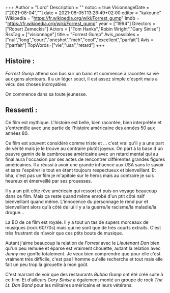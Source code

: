 +++
Author = "Lord"
Description = ""
notoc = true
VisionnageDate = ["2021-08-04",""]
date = 2021-08-05T13:26:49+02:00
editor = "kakoune"
Wikipedia = "https://fr.wikipedia.org/wiki/Forrest_gump"
Imdb = "https://fr.wikipedia.org/wiki/Forrest_gump"
year = ["1994"]
Directors = ["Robert Zemeckis"]
Actors = ["Tom Hanks","Robin Wright","Gary Sinise"]
RssTag = ["visionnage"]
title = "Forrest Gump"
Avis_possibles = ["nul","long","court","oneshot","meh","cool","excellent","parfait"]
Avis = ["parfait"] 
TopWords=["vie","usa","retard"]
+++
## Histoire : 
*Forrest Gump* attend son bus sur un banc et commence à raconter sa vie aux gens alentours.
Il a un léger souci, il est assez simple d'esprit mais a vécu des choses incroyables.

On commence dans sa toute jeunesse.

## Ressenti :
Ce film est mythique.
L'histoire est belle, bien racontée, bien interprêtée et s'entremêle avec une partie de l'histoire américaine des années 50 aux années 80.

Ce film est souvent considéré comme triste et … c'est vrai qu'il y a une part de vérité mais je le trouve au contraire plutôt joyeux.
On part à la base d'un pauvre gamin de la cambrousse américaine avec un retard mental qui au final aura l'occasion par ses actes de rencontrer différentes grandes figures américaines.
Il a réussi à avoir une grande influence aux USA sans le savoir et sans l'espérer le tout en étant toujours respectueux et bienveillant.
Et bha, c'est pas un film je m'apitoie sur le héros mais au contraire je suis heureux et émerveillé par ses prouesses.

Il y a un ptit côté rêve américain qui ressort et puis on voyage beaucoup dans ce film.
Mais ça reste quand même enrobé d'un ptit côté naïf bienveillant quand même.
L'innocence du personnage le rend pur et bienveillant alors qu'à côté de lui il y a la guerre/le racisme/la maladie/la drogue…

La BO de ce film est royale.
Il y a tout un tas de supers morceaux de musiques (rock 60/70s) mais qui ne sont que de très courts extraits.
C'est très frustrant de n'avoir que ces ptits bouts de musique.

Autant j'aime beaucoup la relation de *Forrest* avec le *Lieutenant Dan* bien qu'un peu remuée et éparse est vraiment chouette, autant la relation avec *Jenny* me gonfle totalement.
Je veux bien comprendre que pour elle c'est vraiment très difficile, c'est pas l'homme qu'elle recherche et tout mais elle fait un peu trop la girouette à mon goût.

C'est marrant de voir que des restaurants *Bubba Gump* ont été créé suite à ce film.
Et d'ailleurs *Gary Sinise* a également monté un groupe de rock *The Lt. Dan Band* pour les militaires américains et leurs vétérans.

